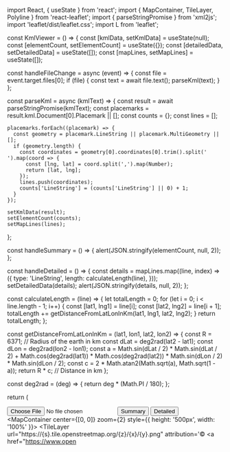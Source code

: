 import React, { useState } from 'react';
import { MapContainer, TileLayer, Polyline } from 'react-leaflet';
import { parseStringPromise } from 'xml2js';
import 'leaflet/dist/leaflet.css';
import L from 'leaflet';

const KmlViewer = () => {
  const [kmlData, setKmlData] = useState(null);
  const [elementCount, setElementCount] = useState({});
  const [detailedData, setDetailedData] = useState([]);
  const [mapLines, setMapLines] = useState([]);

  const handleFileChange = async (event) => {
    const file = event.target.files[0];
    if (file) {
      const text = await file.text();
      parseKml(text);
    }
  };

  const parseKml = async (kmlText) => {
    const result = await parseStringPromise(kmlText);
    const placemarks = result.kml.Document[0].Placemark || [];
    const counts = {};
    const lines = [];

    placemarks.forEach((placemark) => {
      const geometry = placemark.LineString || placemark.MultiGeometry || [];
      if (geometry.length) {
        const coordinates = geometry[0].coordinates[0].trim().split(' ').map(coord => {
          const [lng, lat] = coord.split(',').map(Number);
          return [lat, lng];
        });
        lines.push(coordinates);
        counts['LineString'] = (counts['LineString'] || 0) + 1;
      }
    });

    setKmlData(result);
    setElementCount(counts);
    setMapLines(lines);
  };

  const handleSummary = () => {
    alert(JSON.stringify(elementCount, null, 2));
  };

  const handleDetailed = () => {
    const details = mapLines.map((line, index) => ({
      type: 'LineString',
      length: calculateLength(line),
    }));
    setDetailedData(details);
    alert(JSON.stringify(details, null, 2));
  };

  const calculateLength = (line) => {
    let totalLength = 0;
    for (let i = 0; i < line.length - 1; i++) {
      const [lat1, lng1] = line[i];
      const [lat2, lng2] = line[i + 1];
      totalLength += getDistanceFromLatLonInKm(lat1, lng1, lat2, lng2);
    }
    return totalLength;
  };

  const getDistanceFromLatLonInKm = (lat1, lon1, lat2, lon2) => {
    const R = 6371; // Radius of the earth in km
    const dLat = deg2rad(lat2 - lat1);
    const dLon = deg2rad(lon2 - lon1);
    const a =
      Math.sin(dLat / 2) * Math.sin(dLat / 2) +
      Math.cos(deg2rad(lat1)) * Math.cos(deg2rad(lat2)) *
      Math.sin(dLon / 2) * Math.sin(dLon / 2);
    const c = 2 * Math.atan2(Math.sqrt(a), Math.sqrt(1 - a));
    return R * c; // Distance in km
  };

  const deg2rad = (deg) => {
    return deg * (Math.PI / 180);
  };

  return (
    <div>
      <input type="file" accept=".kml" onChange={handleFileChange} />
      <button onClick={handleSummary}>Summary</button>
      <button onClick={handleDetailed}>Detailed</button>
      <MapContainer center={[0, 0]} zoom={2} style={{ height: '500px', width: '100%' }}>
        <TileLayer
          url="https://{s}.tile.openstreetmap.org/{z}/{x}/{y}.png"
          attribution='&copy; <a href="https://www.open
